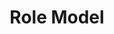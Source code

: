 ---
title       : Role Model
key         : MA-RM
skills      : Leadership, Mentoring, Mindset
difficulty  : expert
area        : management

questions   :
    - "MA-RM-01: Describe a time when you set a positive example that had a significant impact on peers or direct reports."
    - "MA-RM-02: Describe a time when you motivated others through your commitment to delivering results."
    - "MA-RM-03: Describe a time when you demonstrated to others the importance of taking accountability for business outcomes."
desirable :
    - Modelled and encouraged high standards of honesty, integrity, trust, openness, and respect for others
    - Demonstrated a sense of responsibility and commitment to achieving goals/objectives
    - Demonstrated congruence between statements and actions
    - Built trust and open communication among team members and with stakeholders to improve efficiency and strengthen relationships
    - Encouraged team members to resolve issues and make changes to benefit customers and the organisation as a whole
bonus_points:
    - Modelled and encouraged high standards of honesty, integrity, trust, openness, and respect for others, even in challenging situations
    - Demonstrated, and instilled in others, a sense of responsibility and commitment to achieving goals/objectives
    - Demonstrated and emphasised the importance of congruence between statements and actions
    - Built trust and open communication among team members and with senior stakeholders to improve efficiency and strengthen relationships
    - Empowered team members to resolve issues and make changes that benefit customers and the organisation as a whole
---